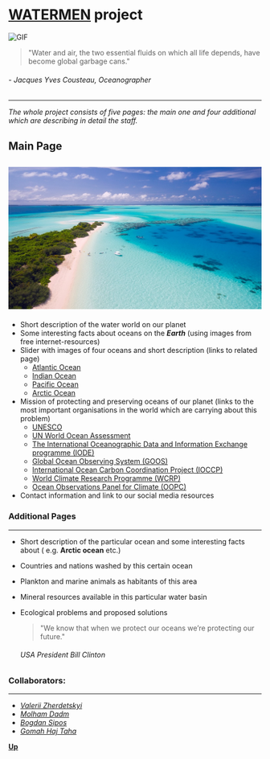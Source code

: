 

# [WATERMEN]() project

![GIF](/src/images/giphy-sea-underwater-world.gif)

>"Water and air, the two essential fluids on which  all life depends, have become global garbage cans."

###### - Jacques Yves Cousteau, Oceanographer
---
_The whole project consists of five pages: the main one and four additional which are describing in detail the staff._
## Main Page

![image](/src/images/maldives.jpg)
---
- Short description of the water world on our planet
- Some interesting facts about oceans on the ___Earth___ (using images from free internet-resources)
- Slider with images of four oceans and short description (links to related page)
    - [Atlantic Ocean]()
    - [Indian Ocean]()
    - [Pacific Ocean]()
    - [Arctic Ocean]()
- Mission of protecting and preserving oceans of our planet (links to the most important organisations in the world which are carrying about this problem)
    - [UNESCO](https://www.unesco.org/en)
    - [UN World Ocean Assessment](https://www.un.org/regularprocess/woa2launch)
    - [The International Oceanographic Data and Information Exchange programme (IODE)](https://uk-ioc.org/IODE)
    - [Global Ocean Observing System (GOOS)](https://www.goosocean.org/)
    - [International Ocean Carbon Coordination Project (IOCCP)](https://www.ioccp.org/)
    - [ World Climate Research Programme (WCRP)](https://www.wcrp-climate.org/)
    - [ Ocean Observations Panel for Climate (OOPC)](https://gcos.wmo.int/en/ocean-observations-physics-and-climate-panel)
- Contact information and link to our social media resources


  
### Additional Pages
---
- Short description of the particular ocean and some interesting facts about ( e.g. __Arctic ocean__ etc.)
- Countries and nations washed by this certain ocean
- Plankton and marine animals as habitants of this area
- Mineral resources available in this particular water basin
- Ecological problems and proposed solutions
  
  >"We know that when we protect our oceans we’re protecting our future."
  ###### _USA President Bill Clinton_

### Collaborators:
---
- [_Valerii Zherdetskyi_](https://github.com/zherdvaleriy)
- [_Molham Dadm_](https://github.com/Molham-Dadm)
- [_Bogdan Sipos_](https://github.com/BogdanSipos)
- [_Gomah Haj Taha_](https://github.com/Gomahhajtaha)

__[Up](#)__




